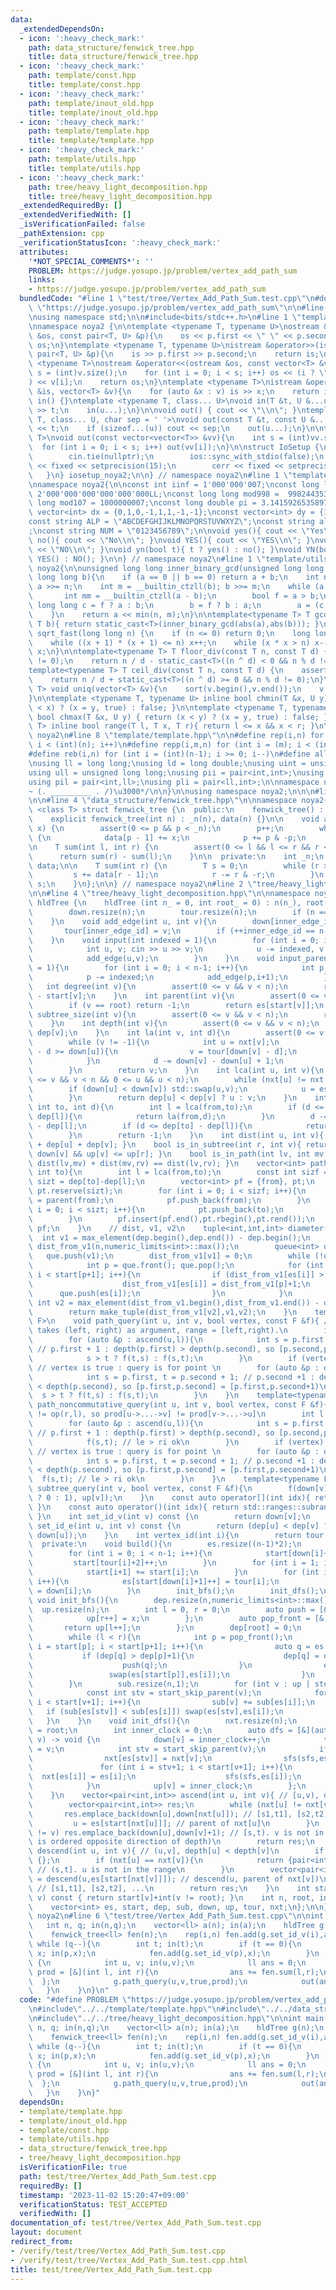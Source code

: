 ```yaml
---
data:
  _extendedDependsOn:
  - icon: ':heavy_check_mark:'
    path: data_structure/fenwick_tree.hpp
    title: data_structure/fenwick_tree.hpp
  - icon: ':heavy_check_mark:'
    path: template/const.hpp
    title: template/const.hpp
  - icon: ':heavy_check_mark:'
    path: template/inout_old.hpp
    title: template/inout_old.hpp
  - icon: ':heavy_check_mark:'
    path: template/template.hpp
    title: template/template.hpp
  - icon: ':heavy_check_mark:'
    path: template/utils.hpp
    title: template/utils.hpp
  - icon: ':heavy_check_mark:'
    path: tree/heavy_light_decomposition.hpp
    title: tree/heavy_light_decomposition.hpp
  _extendedRequiredBy: []
  _extendedVerifiedWith: []
  _isVerificationFailed: false
  _pathExtension: cpp
  _verificationStatusIcon: ':heavy_check_mark:'
  attributes:
    '*NOT_SPECIAL_COMMENTS*': ''
    PROBLEM: https://judge.yosupo.jp/problem/vertex_add_path_sum
    links:
    - https://judge.yosupo.jp/problem/vertex_add_path_sum
  bundledCode: "#line 1 \"test/tree/Vertex_Add_Path_Sum.test.cpp\"\n#define PROBLEM\
    \ \"https://judge.yosupo.jp/problem/vertex_add_path_sum\"\n\n#line 2 \"template/template.hpp\"\
    \nusing namespace std;\n\n#include<bits/stdc++.h>\n#line 1 \"template/inout_old.hpp\"\
    \nnamespace noya2 {\n\ntemplate <typename T, typename U>\nostream &operator<<(ostream\
    \ &os, const pair<T, U> &p){\n    os << p.first << \" \" << p.second;\n    return\
    \ os;\n}\ntemplate <typename T, typename U>\nistream &operator>>(istream &is,\
    \ pair<T, U> &p){\n    is >> p.first >> p.second;\n    return is;\n}\n\ntemplate\
    \ <typename T>\nostream &operator<<(ostream &os, const vector<T> &v){\n    int\
    \ s = (int)v.size();\n    for (int i = 0; i < s; i++) os << (i ? \" \" : \"\"\
    ) << v[i];\n    return os;\n}\ntemplate <typename T>\nistream &operator>>(istream\
    \ &is, vector<T> &v){\n    for (auto &x : v) is >> x;\n    return is;\n}\n\nvoid\
    \ in() {}\ntemplate <typename T, class... U>\nvoid in(T &t, U &...u){\n    cin\
    \ >> t;\n    in(u...);\n}\n\nvoid out() { cout << \"\\n\"; }\ntemplate <typename\
    \ T, class... U, char sep = ' '>\nvoid out(const T &t, const U &...u){\n    cout\
    \ << t;\n    if (sizeof...(u)) cout << sep;\n    out(u...);\n}\n\ntemplate<typename\
    \ T>\nvoid out(const vector<vector<T>> &vv){\n    int s = (int)vv.size();\n  \
    \  for (int i = 0; i < s; i++) out(vv[i]);\n}\n\nstruct IoSetup {\n    IoSetup(){\n\
    \        cin.tie(nullptr);\n        ios::sync_with_stdio(false);\n        cout\
    \ << fixed << setprecision(15);\n        cerr << fixed << setprecision(7);\n \
    \   }\n} iosetup_noya2;\n\n} // namespace noya2\n#line 1 \"template/const.hpp\"\
    \nnamespace noya2{\n\nconst int iinf = 1'000'000'007;\nconst long long linf =\
    \ 2'000'000'000'000'000'000LL;\nconst long long mod998 =  998244353;\nconst long\
    \ long mod107 = 1000000007;\nconst long double pi = 3.14159265358979323;\nconst\
    \ vector<int> dx = {0,1,0,-1,1,1,-1,-1};\nconst vector<int> dy = {1,0,-1,0,1,-1,-1,1};\n\
    const string ALP = \"ABCDEFGHIJKLMNOPQRSTUVWXYZ\";\nconst string alp = \"abcdefghijklmnopqrstuvwxyz\"\
    ;\nconst string NUM = \"0123456789\";\n\nvoid yes(){ cout << \"Yes\\n\"; }\nvoid\
    \ no(){ cout << \"No\\n\"; }\nvoid YES(){ cout << \"YES\\n\"; }\nvoid NO(){ cout\
    \ << \"NO\\n\"; }\nvoid yn(bool t){ t ? yes() : no(); }\nvoid YN(bool t){ t ?\
    \ YES() : NO(); }\n\n} // namespace noya2\n#line 1 \"template/utils.hpp\"\nnamespace\
    \ noya2{\n\nunsigned long long inner_binary_gcd(unsigned long long a, unsigned\
    \ long long b){\n    if (a == 0 || b == 0) return a + b;\n    int n = __builtin_ctzll(a);\
    \ a >>= n;\n    int m = __builtin_ctzll(b); b >>= m;\n    while (a != b) {\n \
    \       int mm = __builtin_ctzll(a - b);\n        bool f = a > b;\n        unsigned\
    \ long long c = f ? a : b;\n        b = f ? b : a;\n        a = (c - b) >> mm;\n\
    \    }\n    return a << min(n, m);\n}\n\ntemplate<typename T> T gcd_fast(T a,\
    \ T b){ return static_cast<T>(inner_binary_gcd(abs(a),abs(b))); }\n\nlong long\
    \ sqrt_fast(long long n) {\n    if (n <= 0) return 0;\n    long long x = sqrt(n);\n\
    \    while ((x + 1) * (x + 1) <= n) x++;\n    while (x * x > n) x--;\n    return\
    \ x;\n}\n\ntemplate<typename T> T floor_div(const T n, const T d) {\n    assert(d\
    \ != 0);\n    return n / d - static_cast<T>((n ^ d) < 0 && n % d != 0);\n}\n\n\
    template<typename T> T ceil_div(const T n, const T d) {\n    assert(d != 0);\n\
    \    return n / d + static_cast<T>((n ^ d) >= 0 && n % d != 0);\n}\n\ntemplate<typename\
    \ T> void uniq(vector<T> &v){\n    sort(v.begin(),v.end());\n    v.erase(unique(v.begin(),v.end()),v.end());\n\
    }\n\ntemplate <typename T, typename U> inline bool chmin(T &x, U y) { return (y\
    \ < x) ? (x = y, true) : false; }\n\ntemplate <typename T, typename U> inline\
    \ bool chmax(T &x, U y) { return (x < y) ? (x = y, true) : false; }\n\ntemplate<typename\
    \ T> inline bool range(T l, T x, T r){ return l <= x && x < r; }\n\n} // namespace\
    \ noya2\n#line 8 \"template/template.hpp\"\n\n#define rep(i,n) for (int i = 0;\
    \ i < (int)(n); i++)\n#define repp(i,m,n) for (int i = (m); i < (int)(n); i++)\n\
    #define reb(i,n) for (int i = (int)(n-1); i >= 0; i--)\n#define all(v) (v).begin(),(v).end()\n\
    \nusing ll = long long;\nusing ld = long double;\nusing uint = unsigned int;\n\
    using ull = unsigned long long;\nusing pii = pair<int,int>;\nusing pll = pair<ll,ll>;\n\
    using pil = pair<int,ll>;\nusing pli = pair<ll,int>;\n\nnamespace noya2{\n\n/*\u3000\
    ~ (. _________ . /)\u3000*/\n\n}\n\nusing namespace noya2;\n\n\n#line 2 \"data_structure/fenwick_tree.hpp\"\
    \n\n#line 4 \"data_structure/fenwick_tree.hpp\"\n\nnamespace noya2{\n\ntemplate\
    \ <class T> struct fenwick_tree {\n  public:\n    fenwick_tree() : _n(0) {}\n\
    \    explicit fenwick_tree(int n) : _n(n), data(n) {}\n\n    void add(int p, T\
    \ x) {\n        assert(0 <= p && p < _n);\n        p++;\n        while (p <= _n)\
    \ {\n            data[p - 1] += x;\n            p += p & -p;\n        }\n    }\n\
    \n    T sum(int l, int r) {\n        assert(0 <= l && l <= r && r <= _n);\n  \
    \      return sum(r) - sum(l);\n    }\n\n  private:\n    int _n;\n    vector<T>\
    \ data;\n\n    T sum(int r) {\n        T s = 0;\n        while (r > 0) {\n   \
    \         s += data[r - 1];\n            r -= r & -r;\n        }\n        return\
    \ s;\n    }\n};\n\n} // namespace noya2\n#line 2 \"tree/heavy_light_decomposition.hpp\"\
    \n\n#line 4 \"tree/heavy_light_decomposition.hpp\"\n\nnamespace noya2 {\n\nstruct\
    \ hldTree {\n    hldTree (int n_ = 0, int root_ = 0) : n(n_), root(root_), inner_edge_id(0){\n\
    \        down.resize(n);\n        tour.resize(n);\n        if (n == 1) build();\n\
    \    }\n    void add_edge(int u, int v){\n        down[inner_edge_id] = u;\n \
    \       tour[inner_edge_id] = v;\n        if (++inner_edge_id == n-1) build();\n\
    \    }\n    void input(int indexed = 1){\n        for (int i = 0; i < n-1; i++){\n\
    \            int u, v; cin >> u >> v;\n            u -= indexed, v -= indexed;\n\
    \            add_edge(u,v);\n        }\n    }\n    void input_parents(int indexed\
    \ = 1){\n        for (int i = 0; i < n-1; i++){\n            int p; cin >> p;\n\
    \            p -= indexed;\n            add_edge(p,i+1);\n        }\n    }\n \
    \   int degree(int v){\n        assert(0 <= v && v < n);\n        return start[v+1]\
    \ - start[v];\n    }\n    int parent(int v){\n        assert(0 <= v && v < n);\n\
    \        if (v == root) return -1;\n        return es[start[v]];\n    }\n    int\
    \ subtree_size(int v){\n        assert(0 <= v && v < n);\n        return sub[v];\n\
    \    }\n    int depth(int v){\n        assert(0 <= v && v < n);\n        return\
    \ dep[v];\n    }\n    int la(int v, int d){\n        assert(0 <= v && v < n);\n\
    \        while (v != -1){\n            int u = nxt[v];\n            if (down[v]\
    \ - d >= down[u]){\n                v = tour[down[v] - d];\n                break;\n\
    \            }\n            d -= down[v] - down[u] + 1;\n            v = parent(u);\n\
    \        }\n        return v;\n    }\n    int lca(int u, int v){\n        assert(0\
    \ <= v && v < n && 0 <= u && u < n);\n        while (nxt[u] != nxt[v]){\n    \
    \        if (down[u] < down[v]) std::swap(u,v);\n            u = es[start[nxt[u]]];\n\
    \        }\n        return dep[u] < dep[v] ? u : v;\n    }\n    int jump(int from,\
    \ int to, int d){\n        int l = lca(from,to);\n        if (d <= dep[from] -\
    \ dep[l]){\n            return la(from,d);\n        }\n        d -= dep[from]\
    \ - dep[l];\n        if (d <= dep[to] - dep[l]){\n            return la(to,dep[to]-dep[l]-d);\n\
    \        }\n        return -1;\n    }\n    int dist(int u, int v){ return dep[lca(u,v)]*(-2)\
    \ + dep[u] + dep[v]; }\n    bool is_in_subtree(int r, int v){ return down[r] <\
    \ down[v] && up[v] <= up[r]; }\n    bool is_in_path(int lv, int mv, int rv){ return\
    \ dist(lv,mv) + dist(mv,rv) == dist(lv,rv); }\n    vector<int> path(int from,\
    \ int to){\n        int l = lca(from,to);\n        const int sizf = dep[from]-dep[l],\
    \ sizt = dep[to]-dep[l];\n        vector<int> pf = {from}, pt;\n        pf.reserve(sizf+1);\
    \ pt.reserve(sizt);\n        for (int i = 0; i < sizf; i++){\n            from\
    \ = parent(from);\n            pf.push_back(from);\n        }\n        for (int\
    \ i = 0; i < sizt; i++){\n            pt.push_back(to);\n            to = parent(to);\n\
    \        }\n        pf.insert(pf.end(),pt.rbegin(),pt.rend());\n        return\
    \ pf;\n    }\n    // dist, v1, v2\n    tuple<int,int,int> diameter(){\n      \
    \  int v1 = max_element(dep.begin(),dep.end()) - dep.begin();\n        vector<int>\
    \ dist_from_v1(n,numeric_limits<int>::max());\n        queue<int> que;\n     \
    \   que.push(v1);\n        dist_from_v1[v1] = 0;\n        while (!que.empty()){\n\
    \            int p = que.front(); que.pop();\n            for (int i = start[p];\
    \ i < start[p+1]; i++){\n                if (dist_from_v1[es[i]] > dist_from_v1[p]+1){\n\
    \                    dist_from_v1[es[i]] = dist_from_v1[p]+1;\n              \
    \      que.push(es[i]);\n                }\n            }\n        }\n       \
    \ int v2 = max_element(dist_from_v1.begin(),dist_from_v1.end()) - dist_from_v1.begin();\n\
    \        return make_tuple(dist_from_v1[v2],v1,v2);\n    }\n    template<typename\
    \ F>\n    void path_query(int u, int v, bool vertex, const F &f){ // f is function\
    \ takes (left, right) as argument, range = [left,right).\n        int l = lca(u,v);\n\
    \        for (auto &p : ascend(u,l)){\n            int s = p.first + 1, t = p.second;\
    \ // p.first + 1 : depth(p.first) > depth(p.second), so [p.second,p.first] = [p.second,p.first+1)\n\
    \            s > t ? f(t,s) : f(s,t);\n        }\n        if (vertex) f(down[l],down[l]+1);\
    \ // vertex is true : query is for point \n        for (auto &p : descend(l,v)){\n\
    \            int s = p.first, t = p.second + 1; // p.second +1 : depth(p.first)\
    \ < depth(p.second), so [p.first,p.second] = [p.first,p.second+1)\n          \
    \  s > t ? f(t,s) : f(s,t);\n        }\n    }\n    template<typename F>\n    void\
    \ path_noncommutative_query(int u, int v, bool vertex, const F &f){ // op(l,r)\
    \ != op(r,l), so prod[u->...->v] != prod[v->...->u]\n        int l = lca(u,v);\n\
    \        for (auto &p : ascend(u,l)){\n            int s = p.first + 1, t = p.second;\
    \ // p.first + 1 : depth(p.first) > depth(p.second), so [p.second,p.first] = [p.second,p.first+1)\n\
    \            f(s,t); // le > ri ok\n        }\n        if (vertex) f(down[l],down[l]+1);\
    \ // vertex is true : query is for point \n        for (auto &p : descend(l,v)){\n\
    \            int s = p.first, t = p.second + 1; // p.second +1 : depth(p.first)\
    \ < depth(p.second), so [p.first,p.second] = [p.first,p.second+1)\n          \
    \  f(s,t); // le > ri ok\n        }\n    }\n    template<typename F>\n    void\
    \ subtree_query(int v, bool vertex, const F &f){\n        f(down[v] + (vertex\
    \ ? 0 : 1), up[v]);\n    }\n    const auto operator[](int idx){ return std::ranges::subrange(es.begin()+start[idx],es.begin()+start[idx+1]);\
    \ }\n    const auto operator()(int idx){ return std::ranges::subrange(es.begin()+start_skip_parent(idx),es.begin()+start[idx+1]);\
    \ }\n    int set_id_v(int v) const {\n        return down[v];\n    }\n    int\
    \ set_id_e(int u, int v) const {\n        return (dep[u] < dep[v] ? down[v] :\
    \ down[u]);\n    }\n    int vertex_id(int i){\n        return tour[i];\n    }\n\
    \  private:\n    void build(){\n        es.resize((n-1)*2);\n        start.resize(n+2,0);\n\
    \        for (int i = 0; i < n-1; i++){\n            start[down[i]+2]++;\n   \
    \         start[tour[i]+2]++;\n        }\n        for (int i = 1; i <= n; i++){\n\
    \            start[i+1] += start[i];\n        }\n        for (int i = 0; i < n-1;\
    \ i++){\n            es[start[down[i]+1]++] = tour[i];\n            es[start[tour[i]+1]++]\
    \ = down[i];\n        }\n        init_bfs();\n        init_dfs();\n    }\n   \
    \ void init_bfs(){\n        dep.resize(n,numeric_limits<int>::max());\n      \
    \  up.resize(n);\n        int l = 0, r = 0;\n        auto push = [&](int x){\n\
    \            up[r++] = x;\n        };\n        auto pop_front = [&](){\n     \
    \       return up[l++];\n        };\n        dep[root] = 0;\n        push(root);\n\
    \        while (l < r){\n            int p = pop_front();\n            for (int\
    \ i = start[p]; i < start[p+1]; i++){\n                auto q = es[i];\n     \
    \           if (dep[q] > dep[p]+1){\n                    dep[q] = dep[p]+1;\n\
    \                    push(q);\n                }\n                else {\n   \
    \                 swap(es[start[p]],es[i]);\n                }\n            }\n\
    \        }\n        sub.resize(n,1);\n        for (int v : up | std::views::reverse){\n\
    \            const int stv = start_skip_parent(v);\n            for (int i = stv;\
    \ i < start[v+1]; i++){\n                sub[v] += sub[es[i]];\n             \
    \   if (sub[es[stv]] < sub[es[i]]) swap(es[stv],es[i]);\n            }\n     \
    \   }\n    }\n    void init_dfs(){\n        nxt.resize(n);\n        nxt[root]\
    \ = root;\n        int inner_clock = 0;\n        auto dfs = [&](auto sfs, int\
    \ v) -> void {\n            down[v] = inner_clock++;\n            tour[down[v]]\
    \ = v;\n            int stv = start_skip_parent(v);\n            if (stv < start[v+1]){\n\
    \                nxt[es[stv]] = nxt[v];\n                sfs(sfs,es[stv]);\n \
    \               for (int i = stv+1; i < start[v+1]; i++){\n                  \
    \  nxt[es[i]] = es[i];\n                    sfs(sfs,es[i]);\n                }\n\
    \            }\n            up[v] = inner_clock;\n        };\n        dfs(dfs,root);\n\
    \    }\n    vector<pair<int,int>> ascend(int u, int v){ // [u,v), depth[u] > depth[v]\n\
    \        vector<pair<int,int>> res;\n        while (nxt[u] != nxt[v]){\n     \
    \       res.emplace_back(down[u],down[nxt[u]]); // [s1,t1], [s2,t2], ...\n   \
    \         u = es[start[nxt[u]]]; // parent of nxt[u]\n        }\n        if (u\
    \ != v) res.emplace_back(down[u],down[v]+1); // [s,t). v is not in the range (down[]\
    \ is ordered opposite direction of depth)\n        return res;\n    }\n    vector<pair<int,int>>\
    \ descend(int u, int v){ // (u,v], depth[u] < depth[v]\n        if (u == v) return\
    \ {};\n        if (nxt[u] == nxt[v]){\n            return {pair<int,int>(down[u]+1,down[v])};\
    \ // (s,t]. u is not in the range\n        }\n        vector<pair<int,int>> res\
    \ = descend(u,es[start[nxt[v]]]); // descend(u, parent of nxt[v])\n        res.emplace_back(down[nxt[v]],down[v]);\
    \ // [s1,t1], [s2,t2], ...\n        return res;\n    }\n    int start_skip_parent(int\
    \ v) const { return start[v]+int(v != root); }\n    int n, root, inner_edge_id;\n\
    \    vector<int> es, start, dep, sub, down, up, tour, nxt;\n};\n\n} // namespace\
    \ noya2\n#line 6 \"test/tree/Vertex_Add_Path_Sum.test.cpp\"\n\nint main(){\n \
    \   int n, q; in(n,q);\n    vector<ll> a(n); in(a);\n    hldTree g(n);\n    g.input(0);\n\
    \    fenwick_tree<ll> fen(n);\n    rep(i,n) fen.add(g.set_id_v(i),a[i]);\n   \
    \ while (q--){\n        int t; in(t);\n        if (t == 0){\n            int p,\
    \ x; in(p,x);\n            fen.add(g.set_id_v(p),x);\n        }\n        else\
    \ {\n            int u, v; in(u,v);\n            ll ans = 0;\n            auto\
    \ prod = [&](int l, int r){\n                ans += fen.sum(l,r);\n          \
    \  };\n            g.path_query(u,v,true,prod);\n            out(ans);\n     \
    \   }\n    }\n}\n"
  code: "#define PROBLEM \"https://judge.yosupo.jp/problem/vertex_add_path_sum\"\n\
    \n#include\"../../template/template.hpp\"\n#include\"../../data_structure/fenwick_tree.hpp\"\
    \n#include\"../../tree/heavy_light_decomposition.hpp\"\n\nint main(){\n    int\
    \ n, q; in(n,q);\n    vector<ll> a(n); in(a);\n    hldTree g(n);\n    g.input(0);\n\
    \    fenwick_tree<ll> fen(n);\n    rep(i,n) fen.add(g.set_id_v(i),a[i]);\n   \
    \ while (q--){\n        int t; in(t);\n        if (t == 0){\n            int p,\
    \ x; in(p,x);\n            fen.add(g.set_id_v(p),x);\n        }\n        else\
    \ {\n            int u, v; in(u,v);\n            ll ans = 0;\n            auto\
    \ prod = [&](int l, int r){\n                ans += fen.sum(l,r);\n          \
    \  };\n            g.path_query(u,v,true,prod);\n            out(ans);\n     \
    \   }\n    }\n}"
  dependsOn:
  - template/template.hpp
  - template/inout_old.hpp
  - template/const.hpp
  - template/utils.hpp
  - data_structure/fenwick_tree.hpp
  - tree/heavy_light_decomposition.hpp
  isVerificationFile: true
  path: test/tree/Vertex_Add_Path_Sum.test.cpp
  requiredBy: []
  timestamp: '2023-11-02 15:20:47+09:00'
  verificationStatus: TEST_ACCEPTED
  verifiedWith: []
documentation_of: test/tree/Vertex_Add_Path_Sum.test.cpp
layout: document
redirect_from:
- /verify/test/tree/Vertex_Add_Path_Sum.test.cpp
- /verify/test/tree/Vertex_Add_Path_Sum.test.cpp.html
title: test/tree/Vertex_Add_Path_Sum.test.cpp
---
```

